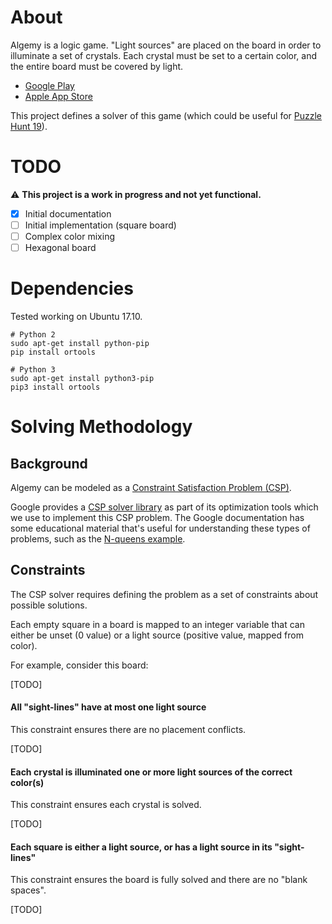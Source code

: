 # About

Algemy is a logic game. "Light sources" are placed on the board in order to
illuminate a set of crystals. Each crystal must be set to a certain color, and
the entire board must be covered by light.

 - [Google Play](https://play.google.com/store/apps/details?id=com.KennyYoung.AlgemyGame)
 - [Apple App Store](https://itunes.apple.com/us/app/algemy/id1355522887?mt=8)

This project defines a solver of this game (which could be useful for [Puzzle
Hunt 19](https://puzzlehunt.research.microsoft.com/19/)).

# TODO

:warning: **This project is a work in progress and not yet functional.**

 - [x] Initial documentation
 - [ ] Initial implementation (square board)
 - [ ] Complex color mixing
 - [ ] Hexagonal board

# Dependencies

Tested working on Ubuntu 17.10.

```shell
# Python 2
sudo apt-get install python-pip
pip install ortools

# Python 3
sudo apt-get install python3-pip
pip3 install ortools
```

# Solving Methodology

## Background

Algemy can be modeled as a [Constraint Satisfaction Problem (CSP)](https://en.wikipedia.org/wiki/Constraint_satisfaction_problem).

Google provides a [CSP solver
library](https://developers.google.com/optimization/cp/cp_solver) as part of
its optimization tools which we use to implement this CSP problem. The Google
documentation has some educational material that's useful for understanding
these types of problems, such as the [N-queens
example](https://developers.google.com/optimization/cp/queens).

## Constraints

The CSP solver requires defining the problem as a set of constraints about
possible solutions.

Each empty square in a board is mapped to an integer variable that can either
be unset (0 value) or a light source (positive value, mapped from color).

For example, consider this board:

[TODO]

#### All "sight-lines" have at most one light source

This constraint ensures there are no placement conflicts.

[TODO]

#### Each crystal is illuminated one or more light sources of the correct color(s)

This constraint ensures each crystal is solved.

[TODO]

#### Each square is either a light source, or has a light source in its "sight-lines"

This constraint ensures the board is fully solved and there are no "blank
spaces".

[TODO]

